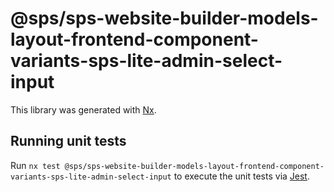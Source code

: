 # @sps/sps-website-builder-models-layout-frontend-component-variants-sps-lite-admin-select-input

This library was generated with [Nx](https://nx.dev).

## Running unit tests

Run `nx test @sps/sps-website-builder-models-layout-frontend-component-variants-sps-lite-admin-select-input` to execute the unit tests via [Jest](https://jestjs.io).
